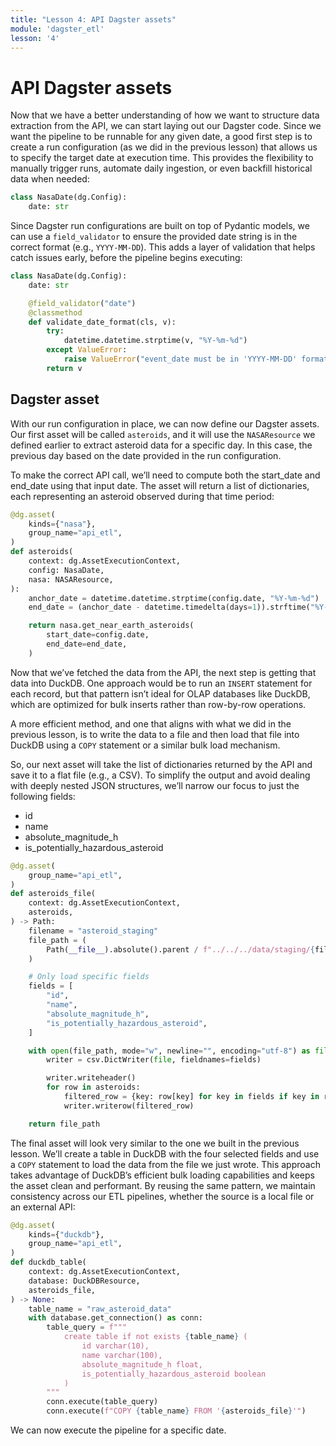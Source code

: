 ```yaml
---
title: "Lesson 4: API Dagster assets"
module: 'dagster_etl'
lesson: '4'
---
```


# API Dagster assets

Now that we have a better understanding of how we want to structure data extraction from the API, we can start laying out our Dagster code. Since we want the pipeline to be runnable for any given date, a good first step is to create a run configuration (as we did in the previous lesson) that allows us to specify the target date at execution time. This provides the flexibility to manually trigger runs, automate daily ingestion, or even backfill historical data when needed:

```python
class NasaDate(dg.Config):
    date: str
```

Since Dagster run configurations are built on top of Pydantic models, we can use a `field_validator` to ensure the provided date string is in the correct format (e.g., `YYYY-MM-DD`). This adds a layer of validation that helps catch issues early, before the pipeline begins executing:


```python
class NasaDate(dg.Config):
    date: str

    @field_validator("date")
    @classmethod
    def validate_date_format(cls, v):
        try:
            datetime.datetime.strptime(v, "%Y-%m-%d")
        except ValueError:
            raise ValueError("event_date must be in 'YYYY-MM-DD' format")
        return v
```

## Dagster asset

With our run configuration in place, we can now define our Dagster assets. Our first asset will be called `asteroids`, and it will use the `NASAResource` we defined earlier to extract asteroid data for a specific day. In this case, the previous day based on the date provided in the run configuration.

To make the correct API call, we’ll need to compute both the start_date and end_date using that input date. The asset will return a list of dictionaries, each representing an asteroid observed during that time period:

```python {% obfuscated="true" %}
@dg.asset(
    kinds={"nasa"},
    group_name="api_etl",
)
def asteroids(
    context: dg.AssetExecutionContext,
    config: NasaDate,
    nasa: NASAResource,
):
    anchor_date = datetime.datetime.strptime(config.date, "%Y-%m-%d")
    end_date = (anchor_date - datetime.timedelta(days=1)).strftime("%Y-%m-%d")

    return nasa.get_near_earth_asteroids(
        start_date=config.date,
        end_date=end_date,
    )
```

Now that we’ve fetched the data from the API, the next step is getting that data into DuckDB. One approach would be to run an `INSERT` statement for each record, but that pattern isn’t ideal for OLAP databases like DuckDB, which are optimized for bulk inserts rather than row-by-row operations.

A more efficient method, and one that aligns with what we did in the previous lesson, is to write the data to a file and then load that file into DuckDB using a `COPY` statement or a similar bulk load mechanism.

So, our next asset will take the list of dictionaries returned by the API and save it to a flat file (e.g., a CSV). To simplify the output and avoid dealing with deeply nested JSON structures, we’ll narrow our focus to just the following fields:

- id
- name
- absolute_magnitude_h
- is_potentially_hazardous_asteroid

```python {% obfuscated="true" %}
@dg.asset(
    group_name="api_etl",
)
def asteroids_file(
    context: dg.AssetExecutionContext,
    asteroids,
) -> Path:
    filename = "asteroid_staging"
    file_path = (
        Path(__file__).absolute().parent / f"../../../data/staging/{filename}.csv"
    )

    # Only load specific fields
    fields = [
        "id",
        "name",
        "absolute_magnitude_h",
        "is_potentially_hazardous_asteroid",
    ]

    with open(file_path, mode="w", newline="", encoding="utf-8") as file:
        writer = csv.DictWriter(file, fieldnames=fields)

        writer.writeheader()
        for row in asteroids:
            filtered_row = {key: row[key] for key in fields if key in row}
            writer.writerow(filtered_row)

    return file_path
```

The final asset will look very similar to the one we built in the previous lesson. We’ll create a table in DuckDB with the four selected fields and use a `COPY` statement to load the data from the file we just wrote. This approach takes advantage of DuckDB’s efficient bulk loading capabilities and keeps the asset clean and performant. By reusing the same pattern, we maintain consistency across our ETL pipelines, whether the source is a local file or an external API:

```python
@dg.asset(
    kinds={"duckdb"},
    group_name="api_etl",
)
def duckdb_table(
    context: dg.AssetExecutionContext,
    database: DuckDBResource,
    asteroids_file,
) -> None:
    table_name = "raw_asteroid_data"
    with database.get_connection() as conn:
        table_query = f"""
            create table if not exists {table_name} (
                id varchar(10),
                name varchar(100),
                absolute_magnitude_h float,
                is_potentially_hazardous_asteroid boolean
            ) 
        """
        conn.execute(table_query)
        conn.execute(f"COPY {table_name} FROM '{asteroids_file}'")
```

We can now execute the pipeline for a specific date.